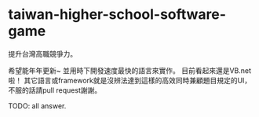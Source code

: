 # taiwan-higher-school-software-game
提升台灣高職競爭力。

希望能年年更新~
並用時下開發速度最快的語言來實作。
目前看起來還是VB.net啦！
其它語言或framework就是沒辨法達到這樣的高效同時兼顧題目規定的UI，
不服的話請pull request謝謝。

TODO:
all answer.
